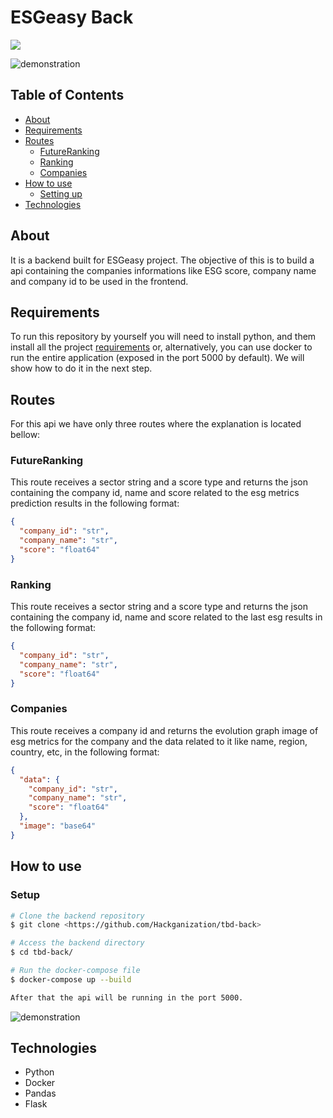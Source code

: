 # ESGeasy Back

<a href="https://codeclimate.com/github/CorchoForce/user-cleaner/maintainability"><img src="https://api.codeclimate.com/v1/badges/4d557edf5762792e521e/maintainability" /></a>

![demonstration](https://cdn.discordapp.com/attachments/539836343094870016/891721423893168198/unknown.png)

## Table of Contents

<!--ts-->

- [About](#about)
- [Requirements](#requirements)
- [Routes](#routes)
  - [FutureRanking](#futureranking)
  - [Ranking](#ranking)
  - [Companies](#companies)  
- [How to use](#how-to-use)
  - [Setting up](#setup)
- [Technologies](#technologies)
<!--te-->

## About

It is a backend built for ESGeasy project. The objective of this is to build a api containing the companies informations like ESG score, company name and company id to be used in the frontend.

## Requirements

To run this repository by yourself you will need to install python, and them install all the project [requirements](requirements.txt) or, alternatively, you can use docker to run the entire application (exposed in the port 5000 by default). We will show how to do it in the next step.

## Routes

For this api we have only three routes where the explanation is located bellow:

### FutureRanking

This route receives a sector string and a score type and returns the json containing the company id, name and score related to the esg metrics prediction results in the following format:

```json
{
  "company_id": "str", 
  "company_name": "str", 
  "score": "float64"
}
```

### Ranking

This route receives a sector string and a score type and returns the json containing the company id, name and score related to the last esg results in the following format:

```json
{
  "company_id": "str", 
  "company_name": "str", 
  "score": "float64"
}
```

### Companies

This route receives a company id and returns the evolution graph image of esg metrics for the company and the data related to it like name, region, country, etc, in the following format:

```json
{
  "data": {
    "company_id": "str", 
    "company_name": "str", 
    "score": "float64"
  },
  "image": "base64"
}
```

## How to use

### Setup

```bash
# Clone the backend repository
$ git clone <https://github.com/Hackganization/tbd-back>

# Access the backend directory
$ cd tbd-back/

# Run the docker-compose file 
$ docker-compose up --build

After that the api will be running in the port 5000.
```

![demonstration](https://cdn.discordapp.com/attachments/539836343094870016/891725648001900594/unknown.png)

## Technologies

- Python
- Docker
- Pandas
- Flask
